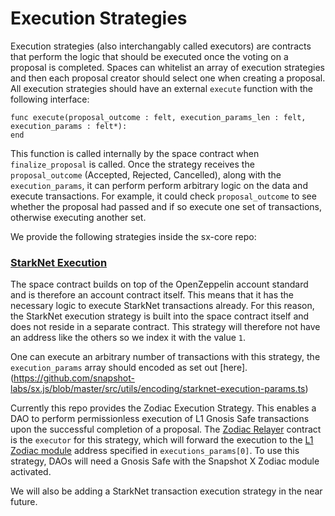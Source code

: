 # Execution Strategies

Execution strategies (also interchangably called executors) are contracts that perform the logic that should be executed once the voting on a proposal is completed. Spaces can whitelist an array of execution strategies and then each proposal creator should select one when creating a proposal. All execution strategies should have an external `execute` function with the following interface: 

```
func execute(proposal_outcome : felt, execution_params_len : felt, execution_params : felt*):
end
```

This function is called internally by the space contract when `finalize_proposal` is called. Once the strategy receives the `proposal_outcome` (Accepted, Rejected, Cancelled), along with the `execution_params`, it can perform perform arbitrary logic on the data and execute transactions. For example, it could check `proposal_outcome` to see whether the proposal had passed and if so execute one set of transactions, otherwise executing another set. 

We provide the following strategies inside the sx-core repo:

### [StarkNet Execution](https://github.com/snapshot-labs/sx-core/blob/6420b6ec2e3812822d670adf9857c4b231a1f052/contracts/starknet/lib/voting.cairo#L713)

The space contract builds on top of the OpenZeppelin account standard and is therefore an account contract itself. This means that it has the necessary logic to execute StarkNet transactions already. For this reason, the StarkNet execution strategy is built into the space contract itself and does not reside in a separate contract. This strategy will therefore not have an address like the others so we index it with the value `1`.

One can execute an arbitrary number of transactions with this strategy, the `execution_params` array should encoded as set out [here].(https://github.com/snapshot-labs/sx.js/blob/master/src/utils/encoding/starknet-execution-params.ts) 



Currently this repo provides the Zodiac Execution Strategy. This enables a DAO to perform permissionless execution of L1 Gnosis Safe transactions upon the successful completion of a proposal. The [Zodiac Relayer](https://github.com/snapshot-labs/sx-core/blob/develop/contracts/starknet/execution/zodiac\_relayer.cairo%60) contract is the `executor` for this strategy, which will forward the execution to the [L1 Zodiac module](https://github.com/snapshot-labs/sx-core/blob/develop/contracts/ethereum/SnapshotXZodiacModule/SnapshotXL1Executor.sol) address specified in `executions_params[0]`. To use this strategy, DAOs will need a Gnosis Safe with the Snapshot X Zodiac module activated.

We will also be adding a StarkNet transaction execution strategy in the near future.
